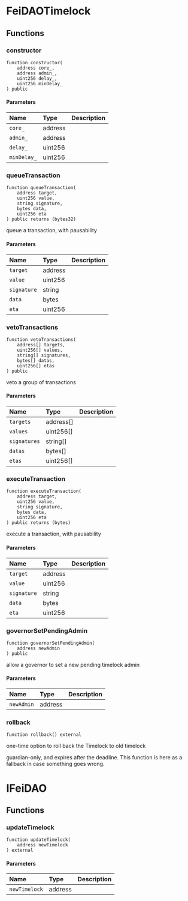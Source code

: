 # FeiDAOTimelock

## Functions

### constructor

```solidity
function constructor(
    address core_,
    address admin_,
    uint256 delay_,
    uint256 minDelay_
) public
```

#### Parameters

| Name | Type | Description |
| :--- | :--- | :---------- |
| `core_` | address |  |
| `admin_` | address |  |
| `delay_` | uint256 |  |
| `minDelay_` | uint256 |  |

### queueTransaction

```solidity
function queueTransaction(
    address target,
    uint256 value,
    string signature,
    bytes data,
    uint256 eta
) public returns (bytes32)
```

queue a transaction, with pausability

#### Parameters

| Name | Type | Description |
| :--- | :--- | :---------- |
| `target` | address |  |
| `value` | uint256 |  |
| `signature` | string |  |
| `data` | bytes |  |
| `eta` | uint256 |  |

### vetoTransactions

```solidity
function vetoTransactions(
    address[] targets,
    uint256[] values,
    string[] signatures,
    bytes[] datas,
    uint256[] etas
) public
```

veto a group of transactions

#### Parameters

| Name | Type | Description |
| :--- | :--- | :---------- |
| `targets` | address[] |  |
| `values` | uint256[] |  |
| `signatures` | string[] |  |
| `datas` | bytes[] |  |
| `etas` | uint256[] |  |

### executeTransaction

```solidity
function executeTransaction(
    address target,
    uint256 value,
    string signature,
    bytes data,
    uint256 eta
) public returns (bytes)
```

execute a transaction, with pausability

#### Parameters

| Name | Type | Description |
| :--- | :--- | :---------- |
| `target` | address |  |
| `value` | uint256 |  |
| `signature` | string |  |
| `data` | bytes |  |
| `eta` | uint256 |  |

### governorSetPendingAdmin

```solidity
function governorSetPendingAdmin(
    address newAdmin
) public
```

allow a governor to set a new pending timelock admin

#### Parameters

| Name | Type | Description |
| :--- | :--- | :---------- |
| `newAdmin` | address |  |

### rollback

```solidity
function rollback() external
```

one-time option to roll back the Timelock to old timelock

guardian-only, and expires after the deadline. This function is here as a fallback in case something goes wrong.

# IFeiDAO

## Functions

### updateTimelock

```solidity
function updateTimelock(
    address newTimelock
) external
```

#### Parameters

| Name | Type | Description |
| :--- | :--- | :---------- |
| `newTimelock` | address |  |

